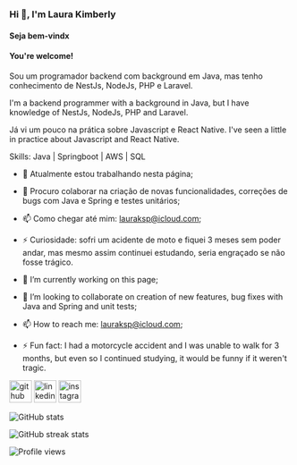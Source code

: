 ### Hi 👋, I'm Laura Kimberly

#### Seja bem-vindx
#### You're welcome!

Sou um programador backend com background em Java, mas tenho conhecimento de NestJs, NodeJs, PHP e Laravel.

I'm a backend programmer with a background in Java, but I have knowledge of NestJs, NodeJs, PHP and Laravel.

Já vi um pouco na prática sobre Javascript e React Native.
I've seen a little in practice about Javascript and React Native.

Skills: Java | Springboot | AWS | SQL

- 🔭 Atualmente estou trabalhando nesta página;
- 👯 Procuro colaborar na criação de novas funcionalidades, correções de bugs com Java e Spring e testes unitários;
- 📫 Como chegar até mim: lauraksp@icloud.com;
- ⚡ Curiosidade: sofri um acidente de moto e fiquei 3 meses sem poder andar, mas mesmo assim continuei estudando, seria engraçado se não fosse trágico.

- 🔭 I’m currently working on this page; 
- 👯 I’m looking to collaborate on creation of new features, bug fixes with Java and Spring and unit tests; 
- 📫 How to reach me: lauraksp@icloud.com; 
- ⚡ Fun fact: I had a motorcycle accident and I was unable to walk for 3 months, but even so I continued studying, it would be funny if it weren't tragic. 


[<img src='https://cdn.jsdelivr.net/npm/simple-icons@3.0.1/icons/github.svg' alt='github' height='40'>](https://github.com/lauraksp)  [<img src='https://cdn.jsdelivr.net/npm/simple-icons@3.0.1/icons/linkedin.svg' alt='linkedin' height='40'>](https://www.linkedin.com/in/lauraksp/)  [<img src='https://cdn.jsdelivr.net/npm/simple-icons@3.0.1/icons/instagram.svg' alt='instagram' height='40'>](https://www.instagram.com/kim.javaa/)  

![GitHub stats](https://github-readme-stats.vercel.app/api?username=lauraksp&show_icons=true)  

![GitHub streak stats](https://streak-stats.demolab.com/?user=lauraksp)  

![Profile views](https://gpvc.arturio.dev/lauraksp)  
